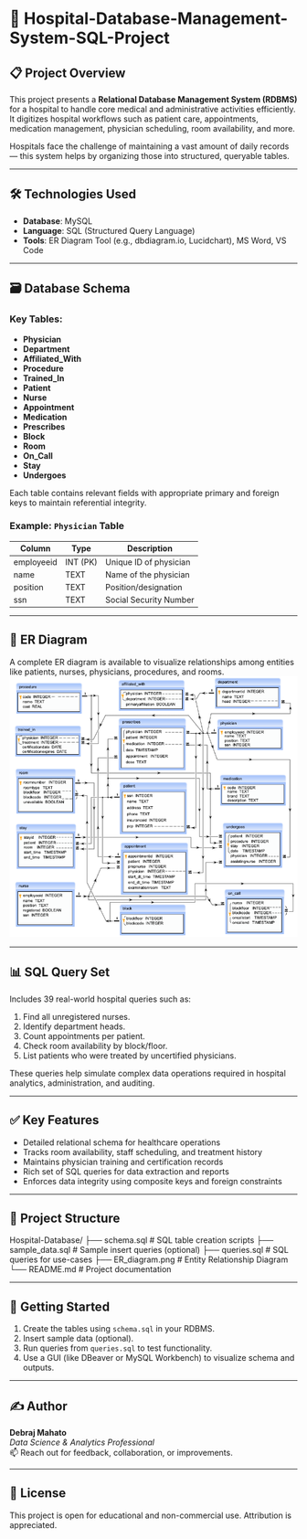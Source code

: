 # 🏥 Hospital-Database-Management-System-SQL-Project

## 📋 Project Overview

This project presents a **Relational Database Management System (RDBMS)** for a hospital to handle core medical and administrative activities efficiently. It digitizes hospital workflows such as patient care, appointments, medication management, physician scheduling, room availability, and more.

Hospitals face the challenge of maintaining a vast amount of daily records — this system helps by organizing those into structured, queryable tables.

---

## 🛠️ Technologies Used

- **Database**: MySQL
- **Language**: SQL (Structured Query Language)
- **Tools**: ER Diagram Tool (e.g., dbdiagram.io, Lucidchart), MS Word, VS Code

---

## 🗃️ Database Schema

### Key Tables:

- **Physician**
- **Department**
- **Affiliated_With**
- **Procedure**
- **Trained_In**
- **Patient**
- **Nurse**
- **Appointment**
- **Medication**
- **Prescribes**
- **Block**
- **Room**
- **On_Call**
- **Stay**
- **Undergoes**

Each table contains relevant fields with appropriate primary and foreign keys to maintain referential integrity.

### Example: `Physician` Table

| Column      | Type     | Description                         |
|-------------|----------|-------------------------------------|
| employeeid  | INT (PK) | Unique ID of physician              |
| name        | TEXT     | Name of the physician               |
| position    | TEXT     | Position/designation                |
| ssn         | TEXT     | Social Security Number              |

---

## 🔁 ER Diagram

A complete ER diagram is available to visualize relationships among entities like patients, nurses, physicians, procedures, and rooms.  
![ER Diagram](https://github.com/babban52/Hospital-Database-Management-System-SQL-Project/blob/main/7.png)

---

## 📊 SQL Query Set

Includes 39 real-world hospital queries such as:

1. Find all unregistered nurses.
2. Identify department heads.
3. Count appointments per patient.
4. Check room availability by block/floor.
5. List patients who were treated by uncertified physicians.

These queries help simulate complex data operations required in hospital analytics, administration, and auditing.

---

## ✅ Key Features

- Detailed relational schema for healthcare operations
- Tracks room availability, staff scheduling, and treatment history
- Maintains physician training and certification records
- Rich set of SQL queries for data extraction and reports
- Enforces data integrity using composite keys and foreign constraints

---

## 📁 Project Structure

Hospital-Database/
├── schema.sql # SQL table creation scripts
├── sample_data.sql # Sample insert queries (optional)
├── queries.sql # SQL queries for use-cases
├── ER_diagram.png # Entity Relationship Diagram
└── README.md # Project documentation

---

## 🚀 Getting Started

1. Create the tables using `schema.sql` in your RDBMS.
2. Insert sample data (optional).
3. Run queries from `queries.sql` to test functionality.
4. Use a GUI (like DBeaver or MySQL Workbench) to visualize schema and outputs.

---

## ✍️ Author

**Debraj Mahato**  
_Data Science & Analytics Professional_  
📫 Reach out for feedback, collaboration, or improvements.

---

## 📌 License

This project is open for educational and non-commercial use. Attribution is appreciated.
